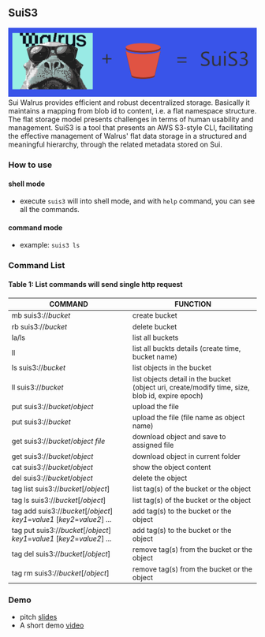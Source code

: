 SuiS3
---
![logo](./suis3.png)
Sui Walrus provides efficient and robust decentralized storage. Basically it maintains a mapping from blob id to content, i.e. a flat namespace structure. The flat storage model presents challenges in terms of human usability and management. 
SuiS3 is a tool that presents an AWS S3-style CLI, facilitating the effective management of Walrus' flat data storage in a structured and meaningful hierarchy, through the related metadata stored on Sui. 

### How to use
#### shell mode
- execute `suis3` will into shell mode, and with `help` command, you can see all the commands.
#### command mode
- example: `suis3 ls`

### Command List

#### Table 1: List commands will send single http request
| COMMAND                                                                   | FUNCTION                                                    
|---------------------------------------------------------------------------|-------------------------------------------------------------
| mb suis3://_bucket_                                                       | create bucket
| rb suis3://_bucket_                                                       | delete bucket
| la/ls                                                                     | list all buckets
| ll                                                                        | list all buckts details (create time, bucket name)
| ls suis3://_bucket_                                                       | list objects in the bucket
| ll suis3://_bucket_                                                       | list objects detail in the bucket (object uri, create/modify time, size, blob id, expire epoch) 
| put <file> suis3://_bucket_/_object_                                      | upload the file 
| put <file> suis3://_bucket_                                               | upload the file (file name as object name)
| get suis3://_bucket_/_object_ _file_                                      | download object and save to assigned file
| get suis3://_bucket_/_object_                                             | download object in current folder
| cat suis3://_bucket_/_object_                                             | show the object content
| del suis3://_bucket_/_object_                                             | delete the object
| tag list suis3://_bucket_[/_object_]                                      | list tag(s) of the bucket or the object
| tag ls suis3://_bucket_[/_object_]                                        | list tag(s) of the bucket or the object
| tag add suis3://_bucket_[/_object_] _key1_=_value1_ [_key2_=_value2_] ... | add tag(s) to the bucket or the object
| tag put suis3://_bucket_[/_object_] _key1_=_value1_ [_key2_=_value2_] ... | add tag(s) to the bucket or the object
| tag del suis3://_bucket_[/_object_]                                       | remove tag(s) from the bucket or the object
| tag rm suis3://_bucket_[/_object_]                                        | remove tag(s) from the bucket or the object


### Demo
- pitch [slides]()
- A short demo [video]()




